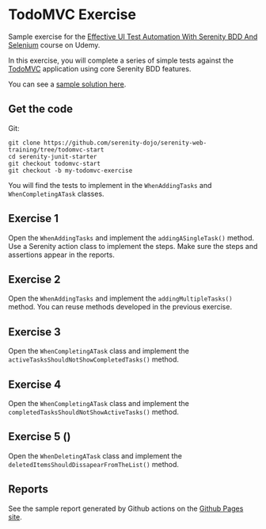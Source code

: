 # TodoMVC Exercise

Sample exercise for the [Effective UI Test Automation With Serenity BDD And Selenium](https://www.udemy.com/course/serenity-bdd-web-testing/?referralCode=3E5878CF6F4676EF507B) course on Udemy.

In this exercise, you will complete a series of simple tests against the [TodoMVC](https://todomvc.com/examples/angularjs/#/) application using core Serenity BDD features.

You can see a [sample solution here](https://github.com/serenity-dojo/serenity-web-training/tree/todomvc-solution).

## Get the code

Git:

    git clone https://github.com/serenity-dojo/serenity-web-training/tree/todomvc-start
    cd serenity-junit-starter
    git checkout todomvc-start
    git checkout -b my-todomvc-exercise

You will find the tests to implement in the `WhenAddingTasks` and `WhenCompletingATask` classes.

## Exercise 1

Open the `WhenAddingTasks` and implement the `addingASingleTask()` method. Use a Serenity action class to implement the steps. Make sure the steps and assertions appear in the reports.

## Exercise 2

Open the `WhenAddingTasks` and implement the `addingMultipleTasks()` method. You can reuse methods developed in the previous exercise.

## Exercise 3

Open the `WhenCompletingATask` class and implement the `activeTasksShouldNotShowCompletedTasks()` method.

## Exercise 4

Open the `WhenCompletingATask` class and implement the `completedTasksShouldNotShowActiveTasks()` method.

## Exercise 5 ()

Open the `WhenDeletingATask` class and implement the `deletedItemsShouldDissapearFromTheList()` method.

## Reports

See the sample report generated by Github actions on the [Github Pages site](https://serenity-dojo.github.io/serenity-web-training).